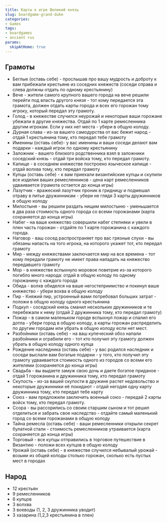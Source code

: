 ```yaml
---
title: Карты к игре Великий князь 
slug: boardgame-grand-duke 
categories:
- Games
tags:
- boardgames 
- ancient rus
params:
  skipAtHome: true
---
```


## Грамоты
- Беглые (оставь себе) - прослышав про вашу мудрость и доброту к вам прибежали крестьяне из соседних княжеств (соседи справа и слева должны отдать по одному крестьянину)
- Вече - жители самого крупного вашего города на вече решили перейти под власть другого князя - тот кому передается эта грамота, должен отдать карты города и всех его горожан тому игроку, который передал эту грамоту.
- Голод - в княжестве случился неурожай и некоторые ваши горожане убежали в другие княжества. Отдай по 1 карте ремесленника другим игрокам. Если у них нет места - убери в общую колоду.
- Дурная слава - из-за вашего самодурства от вас бежит народ - отдай 1 крестьянина тому, кто передал тебе грамоту
- Именины (оставь себе)- у вас именины и ваши соседи делают вам подарки - каждый игрок по одному крестьянину
- Заложник - вашего близкого родственника взял в заложники соседский князь - отдай три войска тому, кто передал грамоту.
- Капище - в соседнем княжестве построено языческое капище - отдай волхва тому, кто передал грамоту
- Купцы (оставь себе) - к вам приехали византийские купцы и скупили все изделия ваших ремесленников - цена карт ремесленников удваивается (грамота остается до конца игры)
- Лазутчик - вражеский лазутчик проник в гридницу и подмешал отраву в питье дружинникам - убери не глядя 3 карты дружинников в общую колоду
- Милостыня - вы решили раздать нищим милостыню - уменьшается в два раза стоимость одного города со всеми горожанами (карта сохраняется до конца игры)
- Набег - на ваше княжество совершили набег степняки и увели в плен часть горожан - отдайте по 1 карте горожанина с каждого города.
- Наговор - ваш сосед распространяет про вас грязные слухи - вы обязаны напасть на того игрока, на которого укажет тот, кто передал грамоту
- Мир - между княжествами заключается мир на все времена - тот кому передали грамоту не имеет права нападать на княжество передавшего грамоту
- Мор - в княжестве вспыхнуло моровое поветрие из-за которого погибло много народа: отдай в общую колоду по одному горожанину с каждого города
- Обида - волхв обиделся на ваше негостеприимство и покинул ваше княжество - убери вохва в общую колоду
- Пир - Княжий пир, устроенный вами потребовал больших затрат - положи в общую колоду одного крестьянина
- Подкуп - соседский князь сманил нескольких дружинников и те перебежали к нему (отдай 2 дружинника тому, кто передал грамоту)
- Пожар - в самом маленьком городе вспыхнул пожар и спалил его дотла - убери город в общую колоду, а карты горожан распределить по другим городам или убрать в общую колоду если нет мест.
- Разбойники (оставь себе) - на ваш купеческий обоз напали разбойники и ограбили его - тот кто получил эту грамоту должен убрать в общую колоду одного купца
- Рождение наследника (оставь себе) - у вас родился наследник и соседи выслали вам богатые подарки - у того, кто получил эту грамоту удваивается стоимость одного из городов со всеми его жителями (сохраняется до конца игры)
- Свадьба - вы выдаете замуж свою дочь и даете богатое приданое - отдай 1 горожанина и дружинника тому, кто передал грамоту
- Скупость - из-за вашей скупости в дружине растет недовольство и некоторые дружинники её покидают - отдай негодяя одну карту дружинника тому, кто передал тебе карту
- Союз - вам предложили заключить военный союз - передай 2 карты войск тому, кто передал грамоту.
- Ссора - вы рассорились со своим старшим сыном и тот решил отделиться и забрать свое наследство - отдайте самый маленький город со всеми горожанами в общую колоду
- Тайна ремесла (оставь себе) - ваши ремесленники открыли секрет булатной стали - стоимость ремесленников утраивается (карта сохраняется до конца игры)
- Торговый - все купцы отправились в торговое путешествие в Византию - положи всех купцов в общую колоду
- Урожай (оставь себе) - в княжестве случился небывалый урожай - возьми из общей колоды столько горожан, сколько есть пустых мест в городах

## Народ
- 12 крестьян
- 9 ремесленников
- 6 купцов
- 3 волхва
- 3 воеводы (1, 2, 3 дружинника уводит)
- 3 хазарина (1,2,3 крестьянина в плен)

